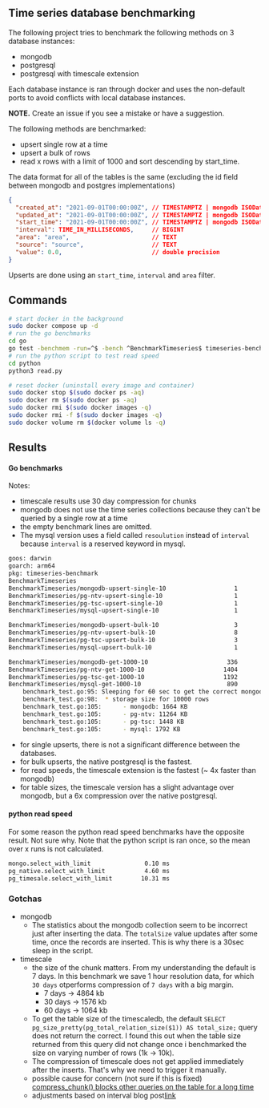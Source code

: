 ## Time series database benchmarking

The following project tries to benchmark the following methods on 3 database instances:

- mongodb
- postgresql
- postgresql with timescale extension

Each database instance is ran through docker and uses the non-default ports to avoid conflicts with local database instances.

**NOTE.** Create an issue if you see a mistake or have a suggestion.

The following methods are benchmarked:

- upsert single row at a time
- upsert a bulk of rows
- read x rows with a limit of 1000 and sort descending by start_time.

The data format for all of the tables is the same (excluding the id field between mongodb and postgres implementations)

```json
{
  "created_at": "2021-09-01T00:00:00Z", // TIMESTAMPTZ | mongodb ISODate
  "updated_at": "2021-09-01T00:00:00Z", // TIMESTAMPTZ | mongodb ISODate
  "start_time": "2021-09-01T00:00:00Z", // TIMESTAMPTZ | mongodb ISODate
  "interval": TIME_IN_MILLISECONDS,     // BIGINT
  "area": "area",                       // TEXT
  "source": "source",                   // TEXT
  "value": 0.0,                         // double precision
}
```

Upserts are done using an `start_time`, `interval` and `area` filter.

## Commands

```bash
# start docker in the background
sudo docker compose up -d
# run the go benchmarks
cd go
go test -benchmem -run=^$ -bench ^BenchmarkTimeseries$ timeseries-benchmark -v -count=1
# run the python script to test read speed
cd python
python3 read.py

# reset docker (uninstall every image and container)
sudo docker stop $(sudo docker ps -aq)
sudo docker rm $(sudo docker ps -aq)
sudo docker rmi $(sudo docker images -q)
sudo docker rmi -f $(sudo docker images -q)
sudo docker volume rm $(docker volume ls -q)
```

## Results

#### Go benchmarks

Notes:

- timescale results use 30 day compression for chunks
- mongodb does not use the time series collections because they can't be queried by a single row at a time
- the empty benchmark lines are omitted.
- The mysql version uses a field called `resoulution` instead of `interval` because `interval` is a reserved keyword in mysql.

```bash
goos: darwin
goarch: arm64
pkg: timeseries-benchmark
BenchmarkTimeseries
BenchmarkTimeseries/mongodb-upsert-single-10                   1        3580940583 ns/op        81749416 B/op    1131013 allocs/op
BenchmarkTimeseries/pg-ntv-upsert-single-10                    1        3293623834 ns/op         4003696 B/op     130030 allocs/op
BenchmarkTimeseries/pg-tsc-upsert-single-10                    1        4055551458 ns/op         4013808 B/op     130124 allocs/op
BenchmarkTimeseries/mysql-upsert-single-10                     1        15338941584 ns/op       10812808 B/op     190112 allocs/op

BenchmarkTimeseries/mongodb-upsert-bulk-10                     3         388987458 ns/op        49942456 B/op     440148 allocs/op
BenchmarkTimeseries/pg-ntv-upsert-bulk-10                      8         175830583 ns/op        14742259 B/op     130061 allocs/op
BenchmarkTimeseries/pg-tsc-upsert-bulk-10                      3         500025292 ns/op        14740981 B/op     130049 allocs/op
BenchmarkTimeseries/mysql-upsert-bulk-10                       1        1894484167 ns/op         6322584 B/op     140023 allocs/op

BenchmarkTimeseries/mongodb-get-1000-10                      336           3478583 ns/op         1170932 B/op      20176 allocs/op
BenchmarkTimeseries/pg-ntv-get-1000-10                      1404            812259 ns/op          658326 B/op       4026 allocs/op
BenchmarkTimeseries/pg-tsc-get-1000-10                      1192           1009948 ns/op          658327 B/op       4026 allocs/op
BenchmarkTimeseries/mysql-get-1000-10                        890           1361952 ns/op          682950 B/op      10044 allocs/op
    benchmark_test.go:95: Sleeping for 60 sec to get the correct mongodb collection storage size
    benchmark_test.go:98:  * storage size for 10000 rows
    benchmark_test.go:105:      - mongodb: 1664 KB
    benchmark_test.go:105:      - pg-ntv: 11264 KB
    benchmark_test.go:105:      - pg-tsc: 1448 KB
    benchmark_test.go:105:      - mysql: 1792 KB
```

- for single upserts, there is not a significant difference between the databases.
- for bulk upserts, the native postgresql is the fastest.
- for read speeds, the timescale extension is the fastest (~ 4x faster than mongodb)
- for table sizes, the timescale version has a slight advantage over mongodb, but a 6x compression over the native postgresql.

#### python read speed

For some reason the python read speed benchmarks have the opposite result. Not sure why. Note that the python script is ran once, so the mean over x runs is not calculated.

```bash
mongo.select_with_limit               0.10 ms
pg_native.select_with_limit           4.60 ms
pg_timesale.select_with_limit        10.31 ms
```

### Gotchas

- mongodb
  - The statistics about the mongodb collection seem to be incorrect just after inserting the data. The `totalSize` value updates after some time, once the records are inserted. This is why there is a 30sec sleep in the script.
- timescale
  - the size of the chunk matters. From my understanding the default is 7 days. In this benchmark we save 1 hour resolution data, for which `30 days` otperforms compression of `7 days` with a big margin.
    - 7 days -> 4864 kb
    - 30 days -> 1576 kb
    - 60 days -> 1064 kb
  - To get the table size of the timescaledb, the default `SELECT pg_size_pretty(pg_total_relation_size($1)) AS total_size;` query does not return the correct. I found this out when the table size returned from this query did not change once i benchmarked the size on varying number of rows (1k -> 10k).
  - The compression of timescale does not get applied immediately after the inserts. That's why we need to trigger it manually.
  - possible cause for concern (not sure if this is fixed) [compress_chunk() blocks other queries on the table for a long time](https://github.com/timescale/timescaledb/issues/2732)
  - adjustments based on interval blog post[link](https://mail-dpant.medium.com/my-experience-with-timescaledb-compression-68405425827)

<!--
source ~/python-envs/sant/bin/activate
/Users/tompston/python-envs/sant/bin


psql -U test -d timeseries_benchmark -W
SELECT hypertable_size('data_objects');
SELECT * FROM hypertable_detailed_size('data_objects') ORDER BY node_name;
SELECT * FROM hypertable_approximate_detailed_size('data_objects');


# see chunk info and compression status
SELECT chunk_schema, chunk_name, compression_status,
        pg_size_pretty(before_compression_total_bytes) AS size_total_before,
        pg_size_pretty(after_compression_total_bytes) AS size_total_after
    FROM chunk_compression_stats('public.data_objects')
    ORDER BY chunk_name;

# get the total compression
SELECT
    pg_size_pretty(before_compression_total_bytes) as before,
    pg_size_pretty(after_compression_total_bytes) as after
 FROM hypertable_compression_stats('public.data_objects');




SELECT
    column_name,
    pg_size_pretty(avg(pg_column_size(column_name::text))) AS avg_size,
    pg_size_pretty(max(pg_column_size(column_name::text))) AS max_size,
    pg_size_pretty(min(pg_column_size(column_name::text))) AS min_size
FROM
    (SELECT
        your_column1 AS column_name
     FROM data_objects) subquery
GROUP BY column_name;


SELECT
    timeseries_benchmark,
    pg_size_pretty(table_size) AS table_size,
    pg_size_pretty(indexes_size) AS indexes_size,
    pg_size_pretty(total_size) AS total_size
FROM (
    SELECT
        timeseries_benchmark,
        pg_table_size(timeseries_benchmark) AS table_size,
        pg_indexes_size(timeseries_benchmark) AS indexes_size,
        pg_total_relation_size(timeseries_benchmark) AS total_size
    FROM (
        SELECT ('"' || table_schema || '"."' || timeseries_benchmark || '"') AS timeseries_benchmark
        FROM information_schema.tables
    ) AS all_tables
    ORDER BY total_size DESC
) AS pretty_sizes;


use timeseries_benchmark
db.data_objects.find({}).explain("executionStats").executionStats
db.data_objects.find({}).explain("executionStats").executionStats.executionTimeMillis


psql -U test -d timeseries_benchmark -W
EXPLAIN ANALYZE SELECT * FROM data_objects;

go test -benchmem -run=^$ -bench ^BenchmarkTimeseries$ timeseries-benchmark -v -count=1 -timeout=0


go install github.com/gotesttools/gotestfmt/v2/cmd/gotestfmt@latest
go test -benchmem -run=^$ -bench ^BenchmarkTimeseries$ timeseries-benchmark -count=1 -timeout=0 | gotestfmt

 -->
